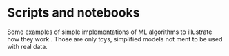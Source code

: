 # Scripts and notebooks 

Some examples of simple implementations of ML algorithms to illustrate how they work .
Those are only toys, simplified models not ment to be used with real data. 

